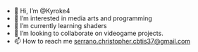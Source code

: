 - 👋 Hi, I’m @Kyroke4
- 👀 I’m interested in media arts and programming
- 🌱 I’m currently learning shaders
- 💞️ I’m looking to collaborate on videogame projects.
- 📫 How to reach me serrano.christopher.cbtis37@gmail.com

